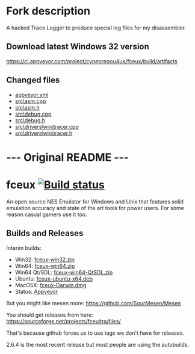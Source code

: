 # Fork description

A hacked Trace Logger to produce special log files for my disassembler.

## Download latest Windows 32 version

https://ci.appveyor.com/project/cyneprepou4uk/fceux/build/artifacts

## Changed files
* [appveyor.yml](https://github.com/cyneprepou4uk/fceux/blob/master/appveyor.yml)
* [src\asm.cpp](https://github.com/cyneprepou4uk/fceux/blob/master/src/asm.cpp)
* [src\asm.h](https://github.com/cyneprepou4uk/fceux/blob/master/src/asm.h)
* [src\debug.cpp](https://github.com/cyneprepou4uk/fceux/blob/master/src/debug.cpp)
* [src\debug.h](https://github.com/cyneprepou4uk/fceux/blob/master/src/debug.h)
* [src\drivers\win\tracer.cpp](https://github.com/cyneprepou4uk/fceux/blob/master/src/drivers/win/tracer.cpp)
* [src\drivers\win\tracer.h](https://github.com/cyneprepou4uk/fceux/blob/master/src/drivers/win/tracer.h)



# --- Original README ---

# fceux [![Build status](https://ci.appveyor.com/api/projects/status/github/TASEmulators/fceux?branch=master&svg=true)](https://ci.appveyor.com/project/zeromus/fceux)

An open source NES Emulator for Windows and Unix that features solid emulation accuracy and state of the art tools for power users. For some reason casual gamers use it too.

## Builds and Releases

Interim builds:
* Win32: [fceux-win32.zip](https://github.com/TASEmulators/fceux/releases/download/interim-build/fceux-win32.zip)
* Win64: [fceux-win64.zip](https://github.com/TASEmulators/fceux/releases/download/interim-build/fceux-win64.zip)
* Win64 Qt/SDL: [fceux-win64-QtSDL.zip](https://github.com/TASEmulators/fceux/releases/download/interim-build/fceux-win64-QtSDL.zip)
* Ubuntu: [fceux-ubuntu-x64.deb](https://github.com/TASEmulators/fceux/releases/download/interim-build/fceux-ubuntu-x64.deb)
* MacOSX: [fceux-Darwin.dmg](https://github.com/TASEmulators/fceux/releases/download/interim-build/fceux-Darwin.dmg)
* Status: [Appveyor](https://ci.appveyor.com/project/zeromus/fceux/)

But you might like mesen more: https://github.com/SourMesen/Mesen 

You should get releases from here: https://sourceforge.net/projects/fceultra/files/

That's because github forces us to use tags we don't have for releases.

2.6.4 is the most recent release but most people are using the autobuilds.
